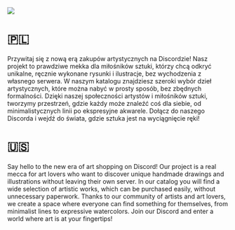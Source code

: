 <a href="https://nethermc.pl">
  <img src="https://cdn.discordapp.com/attachments/755488771306291211/1204888636814921759/Bez_nazwy-1.png?ex=65d65efc&is=65c3e9fc&hm=73b142ab875923802437c381530ce3593486df026af340aefde631afd8d87037&">
</a>

# 🇵🇱
Przywitaj się z nową erą zakupów artystycznych na Discordzie! Nasz projekt to prawdziwe mekka dla miłośników sztuki, którzy chcą odkryć unikalne, ręcznie wykonane rysunki i ilustracje, bez wychodzenia z własnego serwera. W naszym katalogu znajdziesz szeroki wybór dzieł artystycznych, które można nabyć w prosty sposób, bez zbędnych formalności. Dzięki naszej społeczności artystów i miłośników sztuki, tworzymy przestrzeń, gdzie każdy może znaleźć coś dla siebie, od minimalistycznych linii po ekspresyjne akwarele. Dołącz do naszego Discorda i wejdź do świata, gdzie sztuka jest na wyciągnięcie ręki!
# 🇺🇸
Say hello to the new era of art shopping on Discord! Our project is a real mecca for art lovers who want to discover unique handmade drawings and illustrations without leaving their own server. In our catalog you will find a wide selection of artistic works, which can be purchased easily, without unnecessary paperwork. Thanks to our community of artists and art lovers, we create a space where everyone can find something for themselves, from minimalist lines to expressive watercolors. Join our Discord and enter a world where art is at your fingertips!


